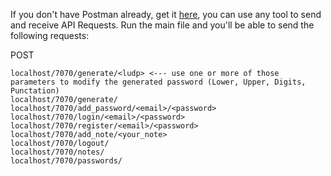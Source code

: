 If you don't have Postman already, get it [here](https://www.postman.com/), you can use any tool to send and receive API Requests.
Run the main file and you'll be able to send the following requests:

 POST
```
localhost/7070/generate/<ludp> <--- use one or more of those parameters to modify the generated password (Lower, Upper, Digits, Punctation)
localhost/7070/generate/
localhost/7070/add_password/<email>/<password>
localhost/7070/login/<email>/<password>
localhost/7070/register/<email>/<password>
localhost/7070/add_note/<your_note>
localhost/7070/logout/
localhost/7070/notes/
localhost/7070/passwords/
```
